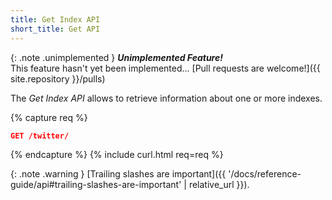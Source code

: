 ```yaml
---
title: Get Index API
short_title: Get API
---
```


{: .note .unimplemented }
**_Unimplemented Feature!_**<br>
This feature hasn't yet been implemented...
[Pull requests are welcome!]({{ site.repository }}/pulls)

The _Get Index API_ allows to retrieve information about one or more indexes.

{% capture req %}

```json
GET /twitter/
```
{% endcapture %}
{% include curl.html req=req %}

{: .note .warning }
[Trailing slashes are important]({{ '/docs/reference-guide/api#trailing-slashes-are-important' | relative_url }}).
